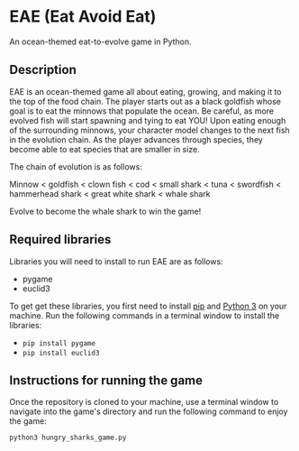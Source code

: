 # EAE (Eat Avoid Eat)

An ocean-themed eat-to-evolve game in Python.

## Description

EAE is an ocean-themed game all about eating, growing, and making it to the top of the food chain. The player starts out as a black goldfish whose goal is to eat the minnows that populate the ocean. Be careful, as more evolved fish will start spawning and tying to eat YOU! Upon eating enough of the surrounding minnows, your character model changes to the next fish in the evolution chain. As the player advances through species, they become able to eat species that are smaller in size.

The chain of evolution is as follows:

Minnow < goldfish < clown fish < cod < small shark < tuna < swordfish < hammerhead shark < great white shark < whale shark

Evolve to become the whale shark to win the game!

## Required libraries

Libraries you will need to install to run EAE are as follows:

- pygame
- euclid3

To get get these libraries, you first need to install [pip](https://pip.pypa.io/en/stable/installing/) and [Python 3](https://www.python.org/downloads/) on your machine. Run the following commands in a terminal window to install the libraries:

- `pip install pygame`
- `pip install euclid3`

## Instructions for running the game

Once the repository is cloned to your machine, use a terminal window to navigate into the game's directory and run the following command to enjoy the game:

`python3 hungry_sharks_game.py`
